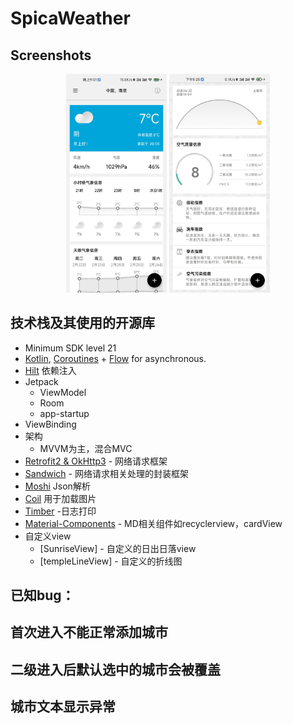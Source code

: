 
# SpicaWeather

## Screenshots
<p align="center">
<img src="/img/screen.jpg" width="32%"/>
<img src="/img/s2.jpg" width="32%"/>
</p>

## 技术栈及其使用的开源库
- Minimum SDK level 21
- [Kotlin](https://kotlinlang.org/), [Coroutines](https://github.com/Kotlin/kotlinx.coroutines) + [Flow](https://kotlin.github.io/kotlinx.coroutines/kotlinx-coroutines-core/kotlinx.coroutines.flow/) for asynchronous.
- [Hilt](https://dagger.dev/hilt/) 依赖注入
- Jetpack
    - ViewModel
    - Room 
    - app-startup 
- ViewBinding
- 架构
    - MVVM为主，混合MVC
- [Retrofit2 & OkHttp3](https://github.com/square/retrofit) - 网络请求框架
- [Sandwich](https://github.com/skydoves/Sandwich) - 网络请求相关处理的封装框架
- [Moshi](https://github.com/square/moshi/) Json解析
- [Coil](https://github.com/coil-kt/coil) 用于加载图片
- [Timber](https://github.com/JakeWharton/timber) -日志打印
- [Material-Components](https://github.com/material-components/material-components-android) - MD相关组件如recyclerview，cardView
- 自定义view
    - [SunriseView] - 自定义的日出日落view
    - [templeLineView] - 自定义的折线图
  
## 已知bug：
## 首次进入不能正常添加城市
## 二级进入后默认选中的城市会被覆盖
## 城市文本显示异常